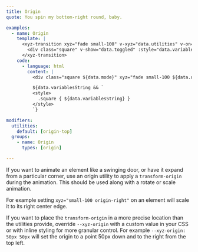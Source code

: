 ```yaml
---
title: Origin
quote: You spin my bottom-right round, baby.

examples:
  - name: Origin
    template: |
      <xyz-transition xyz="fade small-100" v-xyz="data.utilities" v-on="data.listeners">
        <div class="square" v-show="data.toggled" :style="data.variables"></div>
      </xyz-transition>
    code:
      - language: html
        content: |
          <div class="square ${data.mode}" xyz="fade small-100 ${data.utilitiesString}"></div>

          ${data.variablesString && `
          <style>
            .square { ${data.variablesString} }
          </style>
          `}

modifiers:
  utilities:
    default: [origin-top]
  groups:
    - name: Origin
      types: [origin]

---
```


If you want to animate an element like a swinging door, or have it expand from a particular corner, use an origin utility to apply a `transform-origin` during the animation. This should be used along with a rotate or scale animation.

For example setting `xyz="small-100 origin-right"` on an element will scale it to its right center edge.

If you want to place the `transform-origin` in a more precise location than the utilities provide, override `--xyz-origin` with a custom value in your CSS or with inline styling for more granular control. For example `--xyz-origin: 50px 50px` will set the origin to a point 50px down and to the right from the top left.
